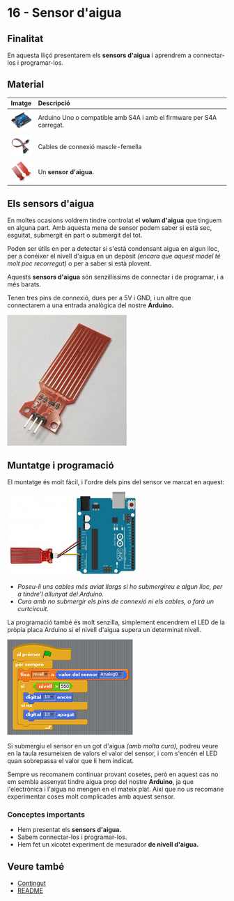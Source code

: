 # 16 - Sensor d'aigua

## Finalitat

En aquesta lliçó presentarem els **sensors d'aigua** i aprendrem a
connectar-los i programar-los.

## Material

|                                Imatge                                | Descripció                                                           |
| :------------------------------------------------------------------: | :------------------------------------------------------------------- |
|    <img src="./../mat_img/mat_unor3.png" width="50" height="50">     | Arduino Uno o compatible amb S4A i amb el firmware per S4A carregat. |
|    <img src="./../mat_img/mat_dupont.png" width="50" height="50">    | Cables de connexió mascle-femella                                    |
| <img src="./../mat_img/mat_sensoraigua.jpeg" width="50" height="50"> | Un **sensor d'aigua.**                                               |

## Els sensors d'aigua

En moltes ocasions voldrem tindre controlat el **volum d'aigua** que tinguem en alguna part. Amb aquesta mena de sensor podem saber si està sec, esguitat, submergit en part o submergit del tot.

Poden ser útils en per a detectar si s'està condensant aigua en algun lloc, per a conéixer el nivell d'aigua en un depòsit _(encara que aquest model té molt poc recorregut)_ o per a saber si està plovent.

Aquests **sensors d'aigua** són senzillíssims de connectar i de programar, i a més barats.

Tenen tres pins de connexió, dues per a 5V i GND, i un altre que connectarem a una entrada analògica del nostre **Arduino.**

![Sensor d'aigua](Imatges/s4a_16_01.jpg)

## Muntatge i programació

El muntatge és molt fàcil, i l'ordre dels pins del sensor ve marcat en aquest:

![Muntatge](Imatges/s4a_16_02.jpg)

- _Poseu-li uns cables més aviat llargs si ho submergireu e algun lloc, per a tindre'l allunyat del Arduino._
- _Cura amb no submergir els pins de connexió ni els cables, o farà un curtcircuit._

La programació també és molt senzilla, simplement encendrem el LED de la pròpia placa Arduino si el nivell d'aigua supera un determinat nivell.

![Codi s4a16](Imatges/s4a_16_03.png)

Si submergiu el sensor en un got d'aigua _(amb molta cura),_ podreu veure en la taula resumeixen de valors el valor del sensor, i com s'encén el LED quan sobrepassa el valor que li hem indicat.

Sempre us recomanem continuar provant cosetes, però en aquest cas no em sembla assenyat tindre aigua prop del nostre **Arduino**, ja que l'electrònica i l'aigua no mengen en el mateix plat. Així que no us recomane experimentar coses molt complicades amb aquest sensor.

### Conceptes importants

- Hem presentat els **sensors d'aigua.**
- Sabem connectar-los i programar-los.
- Hem fet un xicotet experiment de mesurador **de nivell d'aigua.**

## Veure també

- [Contingut](../Contingut.md)
- [README](../README.md)
